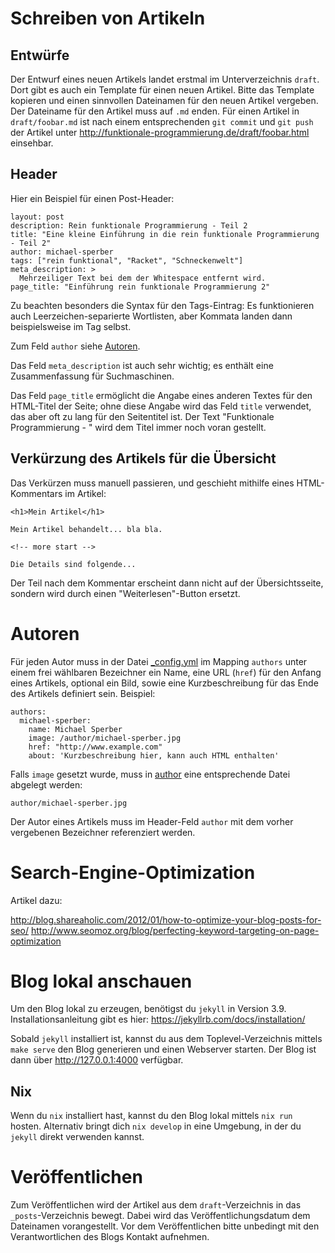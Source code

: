 # Schreiben von Artikeln

## Entwürfe

Der Entwurf eines neuen Artikels landet erstmal im Unterverzeichnis
`draft`. Dort gibt es auch ein Template für einen neuen Artikel. Bitte das
Template kopieren und einen sinnvollen Dateinamen für den neuen Artikel
vergeben. Der Dateiname für den Artikel muss auf `.md` enden. Für einen Artikel
in `draft/foobar.md` ist nach einem entsprechenden `git commit` und `git push`
der Artikel unter http://funktionale-programmierung.de/draft/foobar.html
einsehbar.

## Header

Hier ein Beispiel für einen Post-Header:

	layout: post
	description: Rein funktionale Programmierung - Teil 2
	title: "Eine kleine Einführung in die rein funktionale Programmierung - Teil 2"
	author: michael-sperber
	tags: ["rein funktional", "Racket", "Schneckenwelt"]
	meta_description: >
	  Mehrzeiliger Text bei dem der Whitespace entfernt wird.
	page_title: "Einführung rein funktionale Programmierung 2"

Zu beachten besonders die Syntax für den Tags-Eintrag: Es funktionieren auch
Leerzeichen-separierte Wortlisten, aber Kommata landen dann beispielsweise im
Tag selbst.

Zum Feld `author` siehe [Autoren](#autoren).

Das Feld `meta_description` ist auch sehr wichtig; es enthält eine
Zusammenfassung für Suchmaschinen.

Das Feld `page_title` ermöglicht die Angabe eines anderen Textes für den
HTML-Titel der Seite; ohne diese Angabe wird das Feld `title` verwendet, das
aber oft zu lang für den Seitentitel ist. Der Text "Funktionale Programmierung -
" wird dem Titel immer noch voran gestellt.

## Verkürzung des Artikels für die Übersicht

Das Verkürzen muss manuell passieren, und geschieht mithilfe eines
HTML-Kommentars im Artikel:

    <h1>Mein Artikel</h1>

    Mein Artikel behandelt... bla bla.

    <!-- more start -->

    Die Details sind folgende...

Der Teil nach dem Kommentar erscheint dann nicht auf der
Übersichtsseite, sondern wird durch einen "Weiterlesen"-Button
ersetzt.

# Autoren

Für jeden Autor muss in der Datei [_config.yml](./_config.yml) im
Mapping `authors` unter einem frei wählbaren Bezeichner ein Name, eine
URL (`href`) für den Anfang eines Artikels, optional ein Bild, sowie
eine Kurzbeschreibung für das Ende des Artikels definiert
sein. Beispiel:

    authors:
      michael-sperber:
        name: Michael Sperber
        image: /author/michael-sperber.jpg
        href: "http://www.example.com"
        about: 'Kurzbeschreibung hier, kann auch HTML enthalten'

Falls `image` gesetzt wurde, muss in [author](./author) eine
entsprechende Datei abgelegt werden:

    author/michael-sperber.jpg

Der Autor eines Artikels muss im Header-Feld `author` mit dem vorher
vergebenen Bezeichner referenziert werden.

# Search-Engine-Optimization

Artikel dazu:

http://blog.shareaholic.com/2012/01/how-to-optimize-your-blog-posts-for-seo/
http://www.seomoz.org/blog/perfecting-keyword-targeting-on-page-optimization

# Blog lokal anschauen

Um den Blog lokal zu erzeugen, benötigst du `jekyll` in Version
3.9. Installationsanleitung gibt es hier:
https://jekyllrb.com/docs/installation/

Sobald `jekyll` installiert ist, kannst du aus dem
Toplevel-Verzeichnis mittels `make serve` den Blog generieren und
einen Webserver starten. Der Blog ist dann über http://127.0.0.1:4000
verfügbar.

## Nix

Wenn du `nix` installiert hast, kannst du den Blog lokal mittels `nix
run` hosten.  Alternativ bringt dich `nix develop` in eine Umgebung,
in der du `jekyll` direkt verwenden kannst.

# Veröffentlichen

Zum Veröffentlichen wird der Artikel aus dem `draft`-Verzeichnis in
das `_posts`-Verzeichnis bewegt. Dabei wird das Veröffentlichungsdatum
dem Dateinamen vorangestellt. Vor dem Veröffentlichen bitte unbedingt
mit den Verantwortlichen des Blogs Kontakt aufnehmen.
